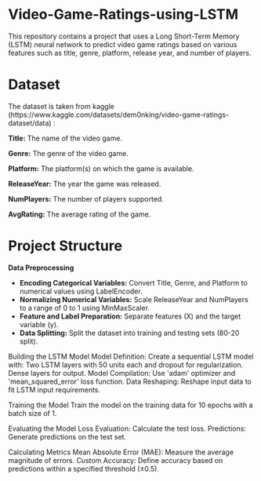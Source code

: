 # Video-Game-Ratings-using-LSTM
This repository contains a project that uses a Long Short-Term Memory (LSTM) neural network to predict video game ratings based on various features such as title, genre, platform, release year, and number of players.

# Dataset

<p>The dataset is taken from kaggle (https://www.kaggle.com/datasets/dem0nking/video-game-ratings-dataset/data) :</p>

<b>Title:</b> The name of the video game.

<b>Genre:</b> The genre of the video game.

<b>Platform:</b> The platform(s) on which the game is available.

<b>ReleaseYear:</b> The year the game was released.

<b>NumPlayers:</b> The number of players supported.

<b>AvgRating:</b> The average rating of the game.

# Project Structure

<b>Data Preprocessing</b>

<ul>
  <li><b>Encoding Categorical Variables:</b> Convert Title, Genre, and Platform to numerical values using LabelEncoder.</li>
  <li><b>Normalizing Numerical Variables:</b> Scale ReleaseYear and NumPlayers to a range of 0 to 1 using MinMaxScaler.</li>
  <li><b>Feature and Label Preparation:</b> Separate features (X) and the target variable (y).</li>
  <li><b>Data Splitting:</b> Split the dataset into training and testing sets (80-20 split).</li>
</ul>

Building the LSTM Model
Model Definition: Create a sequential LSTM model with:
Two LSTM layers with 50 units each and dropout for regularization.
Dense layers for output.
Model Compilation: Use 'adam' optimizer and 'mean_squared_error' loss function.
Data Reshaping: Reshape input data to fit LSTM input requirements.

Training the Model
Train the model on the training data for 10 epochs with a batch size of 1.

Evaluating the Model
Loss Evaluation: Calculate the test loss.
Predictions: Generate predictions on the test set.

Calculating Metrics
Mean Absolute Error (MAE): Measure the average magnitude of errors.
Custom Accuracy: Define accuracy based on predictions within a specified threshold (±0.5).
